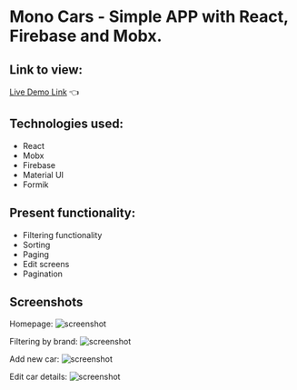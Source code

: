 # Mono Cars - Simple APP with React, Firebase and Mobx.

## Link to view:
[Live Demo Link](https://mono-vehicles-51aa5.web.app/) :point_left:

## Technologies used:
- React
- Mobx
- Firebase 
- Material UI
- Formik

## Present functionality:
- Filtering functionality
- Sorting
- Paging 
- Edit screens
- Pagination

## Screenshots

Homepage:
![screenshot](https://i.ibb.co/c1p5ZHM/Screenshot-1.jpg)

Filtering by brand:
![screenshot](https://i.ibb.co/qgyjYWL/Screenshot-2.jpg)

Add new car:
![screenshot](https://i.ibb.co/PZ53gzs/Screenshot-3.jpg)

Edit car details:
![screenshot](https://i.ibb.co/S0HZSKB/Screenshot-4.jpg)

